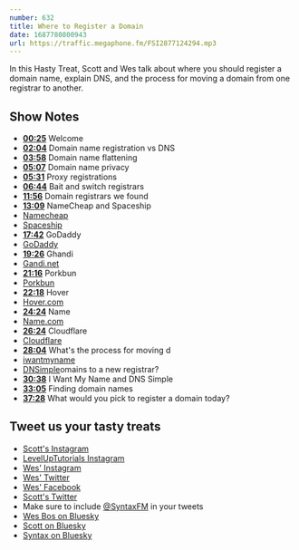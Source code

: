 ```yaml
---
number: 632
title: Where to Register a Domain
date: 1687780800943
url: https://traffic.megaphone.fm/FSI2877124294.mp3
---
```


In this Hasty Treat, Scott and Wes talk about where you should register a domain name, explain DNS, and the process for moving a domain from one registrar to another.

## Show Notes

* **[00:25](#t=00:25)** Welcome
* **[02:04](#t=02:04)** Domain name registration vs DNS
* **[03:58](#t=03:58)** Domain name flattening
* **[05:07](#t=05:07)** Domain name privacy
* **[05:31](#t=05:31)** Proxy registrations
* **[06:44](#t=06:44)** Bait and switch registrars
* **[11:56](#t=11:56)** Domain registrars we found
* **[13:09](#t=13:09)** NameCheap and Spaceship
* [Namecheap](https://www.namecheap.com/)
* [Spaceship](https://www.spaceship.com/)
* **[17:42](#t=17:42)** GoDaddy
* [GoDaddy](https://www.godaddy.com/)
* **[19:26](#t=19:26)** Ghandi
* [Gandi.net](https://www.gandi.net/en-CA)
* **[21:16](#t=21:16)** Porkbun
* [Porkbun](https://www.porkbun.com)
* **[22:18](#t=22:18)** Hover
* [Hover.com](https://www.hover.com/)
* **[24:24](#t=24:24)** Name
* [Name.com](https://www.name.com/)
* **[26:24](#t=26:24)** Cloudflare
* [Cloudflare](https://www.cloudflare.com/products/registrar/)
* **[28:04](#t=28:04)** What's the process for moving d
* [iwantmyname](https://iwantmyname.com/)
* [DNSimple](https://dnsimple.com/)omains to a new registrar?
* **[30:38](#t=30:38)** I Want My Name and DNS Simple
* **[33:05](#t=33:05)** Finding domain names
* **[37:28](#t=37:28)** What would you pick to register a domain today?

## Tweet us your tasty treats

* [Scott's Instagram](https://www.instagram.com/stolinski/)
* [LevelUpTutorials Instagram](https://www.instagram.com/LevelUpTutorials/)
* [Wes' Instagram](https://www.instagram.com/wesbos/)
* [Wes' Twitter](https://twitter.com/wesbos)
* [Wes' Facebook](https://www.facebook.com/wesbos.developer)
* [Scott's Twitter](https://twitter.com/stolinski)
* Make sure to include [@SyntaxFM](https://twitter.com/SyntaxFM) in your tweets
* [Wes Bos on Bluesky](https://bsky.app/profile/wesbos.com)
* [Scott on Bluesky](https://bsky.app/profile/tolin.ski)
* [Syntax on Bluesky](https://bsky.app/profile/syntax.fm)
